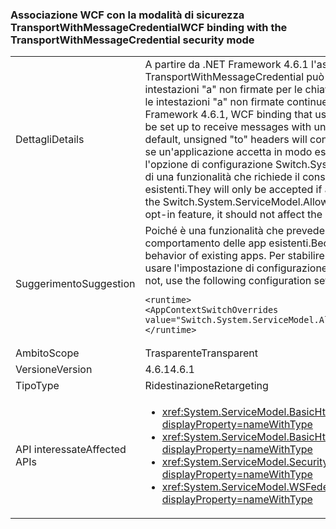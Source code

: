### <a name="wcf-binding-with-the-transportwithmessagecredential-security-mode"></a><span data-ttu-id="4f446-101">Associazione WCF con la modalità di sicurezza TransportWithMessageCredential</span><span class="sxs-lookup"><span data-stu-id="4f446-101">WCF binding with the TransportWithMessageCredential security mode</span></span>

|   |   |
|---|---|
|<span data-ttu-id="4f446-102">Dettagli</span><span class="sxs-lookup"><span data-stu-id="4f446-102">Details</span></span>|<span data-ttu-id="4f446-103">A partire da .NET Framework 4.6.1 l'associazione WCF che usa la modalità di sicurezza TransportWithMessageCredential può essere impostata in modo da ricevere i messaggi con intestazioni &quot;a&quot; non firmate per le chiavi di sicurezza asimmetriche. Per impostazione predefinita, le intestazioni &quot;a&quot; non firmate continueranno a essere rifiutate in .NET 4.6.1.</span><span class="sxs-lookup"><span data-stu-id="4f446-103">Beginning in the .NET Framework 4.6.1, WCF binding that uses the TransportWithMessageCredential security mode can be set up to receive messages with unsigned &quot;to&quot; headers for asymmetric security keys.By default, unsigned &quot;to&quot; headers will continue to be rejected in .NET 4.6.1.</span></span> <span data-ttu-id="4f446-104">Verranno accettate solo se un'applicazione accetta in modo esplicito questa nuova modalità di funzionamento usando l'opzione di configurazione Switch.System.ServiceModel.AllowUnsignedToHeader. Poiché si tratta di una funzionalità che richiede il consenso, non dovrebbe influire sul comportamento delle app esistenti.</span><span class="sxs-lookup"><span data-stu-id="4f446-104">They will only be accepted if an application opts into this new mode of operation using the Switch.System.ServiceModel.AllowUnsignedToHeader configuration switch.Because this is an opt-in feature, it should not affect the behavior of existing apps.</span></span>|
|<span data-ttu-id="4f446-105">Suggerimento</span><span class="sxs-lookup"><span data-stu-id="4f446-105">Suggestion</span></span>|<span data-ttu-id="4f446-106">Poiché è una funzionalità che prevede il consenso esplicito, non dovrebbe influire sul comportamento delle app esistenti.</span><span class="sxs-lookup"><span data-stu-id="4f446-106">Because this is an opt-in feature, it should not affect the behavior of existing apps.</span></span> <span data-ttu-id="4f446-107">Per stabilire se il nuovo comportamento deve essere usato o meno, usare l'impostazione di configurazione seguente:</span><span class="sxs-lookup"><span data-stu-id="4f446-107">To control whether the new behavior is used or not, use the following configuration setting:</span></span><pre><code class="language-xml">&lt;runtime&gt;&#13;&#10;&lt;AppContextSwitchOverrides value=&quot;Switch.System.ServiceModel.AllowUnsignedToHeader=true&quot; /&gt;&#13;&#10;&lt;/runtime&gt;&#13;&#10;</code></pre>|
|<span data-ttu-id="4f446-108">Ambito</span><span class="sxs-lookup"><span data-stu-id="4f446-108">Scope</span></span>|<span data-ttu-id="4f446-109">Trasparente</span><span class="sxs-lookup"><span data-stu-id="4f446-109">Transparent</span></span>|
|<span data-ttu-id="4f446-110">Versione</span><span class="sxs-lookup"><span data-stu-id="4f446-110">Version</span></span>|<span data-ttu-id="4f446-111">4.6.1</span><span class="sxs-lookup"><span data-stu-id="4f446-111">4.6.1</span></span>|
|<span data-ttu-id="4f446-112">Tipo</span><span class="sxs-lookup"><span data-stu-id="4f446-112">Type</span></span>|<span data-ttu-id="4f446-113">Ridestinazione</span><span class="sxs-lookup"><span data-stu-id="4f446-113">Retargeting</span></span>|
|<span data-ttu-id="4f446-114">API interessate</span><span class="sxs-lookup"><span data-stu-id="4f446-114">Affected APIs</span></span>|<ul><li><xref:System.ServiceModel.BasicHttpSecurityMode.TransportWithMessageCredential?displayProperty=nameWithType></li><li><xref:System.ServiceModel.BasicHttpsSecurityMode.TransportWithMessageCredential?displayProperty=nameWithType></li><li><xref:System.ServiceModel.SecurityMode.TransportWithMessageCredential?displayProperty=nameWithType></li><li><xref:System.ServiceModel.WSFederationHttpSecurityMode.TransportWithMessageCredential?displayProperty=nameWithType></li></ul>|

